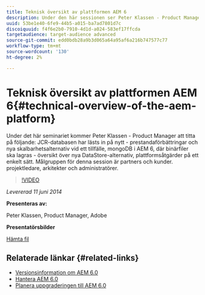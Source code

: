 ```yaml
---
title: Teknisk översikt av plattformen AEM 6
description: Under den här sessionen ser Peter Klassen - Product Manager JCR Repository-läsning, prestandaförbättringar och nya skalbarhetsalternativ.
uuid: 53be1e40-6fe9-44b5-a015-ba7ad7801d7c
discoiquuid: f4f6e2b0-7910-4d1d-a024-583ef17ffcda
targetaudience: target-audience advanced
source-git-commit: edd0bdb28a9b3d065a64a95af6a216b747577c77
workflow-type: tm+mt
source-wordcount: '130'
ht-degree: 2%

---
```


# Teknisk översikt av plattformen AEM 6{#technical-overview-of-the-aem-platform}

Under det här seminariet kommer Peter Klassen - Product Manager att titta på följande: JCR-databasen har lästs in på nytt - prestandaförbättringar och nya skalbarhetsalternativ vid ett tillfälle, mongoDB i AEM 6, där binärfiler ska lagras - översikt över nya DataStore-alternativ, plattformsåtgärder på ett enkelt sätt. Målgruppen för denna session är partners och kunder. projektledare, arkitekter och administratörer.

>[!VIDEO](https://video.tv.adobe.com/v/19517/?quality=9)

*Levererad 11 juni 2014*

**Presenteras av:**

Peter Klassen, Product Manager, Adobe

**Presentatörsbilder**

[Hämta fil](assets/aem6-platform-whatsnew.pdf)

## Relaterade länkar {#related-links}

* [Versionsinformation om AEM 6.0](http://docs.adobe.com/content/docs/en/aem/6-0/release-notes.html)
* [Hantera AEM 6.0](http://docs.adobe.com/docs/en/aem/6-0/manage.html)
* [Planera uppgraderingen till AEM 6.0](http://docs.adobe.com/content/docs/en/aem/6-0/deploy/upgrade/planning.html)
